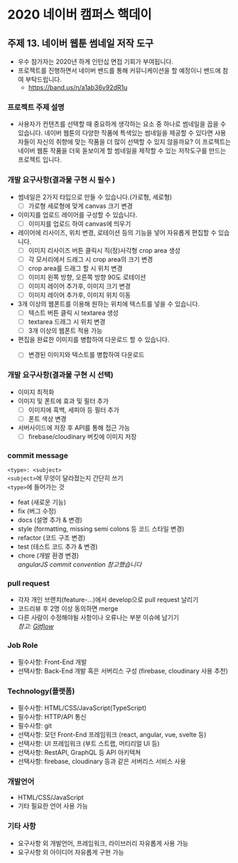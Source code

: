 # 2020 네이버 캠퍼스 핵데이

## 주제 13. 네이버 웹툰 썸네일 저작 도구
* 우수 참가자는 2020년 하계 인턴십 면접 기회가 부여됩니다.
* 프로젝트를 진행하면서 네이버 밴드를 통해 커뮤니케이션을 할 예정이니 밴드에 참여 부탁드립니다.
  * https://band.us/n/a1ab36v92dR1u

### 프로젝트 주제 설명
* 사용자가 컨텐츠를 선택할 때 중요하게 생각하는 요소 중 하나로 썸네일을 꼽을 수 있습니다. 네이버 웹툰의 다양한 작품에 특색있는 썸네일을 제공할 수 있다면 사용자들이 자신의 취향에 맞는 작품을 더 많이 선택할 수 있지 않을까요? 이 프로젝트는 네이버 웹툰 작품을 더욱 돋보이게 할 썸네일을 제작할 수 있는 저작도구를 만드는 프로젝트 입니다.

### 개발 요구사항(결과물 구현 시 필수 )   
- 썸네일은 2가지 타입으로 만들 수 있습니다.(가로형, 세로형)   
  - [ ] 가로형 세로형에 맞게 canvas 크기 변경   
- 이미지를 업로드 레이어를 구성할 수 있습니다.   
  - [ ] 이미지를 업로드 하여 canvas에 띄우기   
- 레이어에 리사이즈, 위치 변경, 로테이션 등의 기능을 넣어 자유롭게 편집할 수 있습니다.   
  - [ ] 이미지 리사이즈 버튼 클릭시 직(정)사각형 crop area 생성   
  - [ ] 각 모서리에서 드래그 시 crop area의 크기 변경    
  - [ ] crop area를 드래그 할 시 위치 변경    
  - [ ] 이미지 왼쪽 방향, 오른쪽 방향 90도 로테이션    
  - [ ] 이미지 레이어 추가후, 이미지 크기 변경
  - [ ] 이미지 레이어 추가후, 이미지 위치 이동
- 3개 이상의 웹폰트를 이용해 원하는 위치에 텍스트를 넣을 수 있습니다.
  - [ ] 텍스트 버튼 클릭 시 textarea 생성   
  - [ ] textarea 드래그 시 위치 변경   
  - [ ] 3개 이상의 웹폰트 적용 가능   
- 편집을 완료한 이미지를 병합하여 다운로드 할 수 있습니다.    
  - [ ] 변경된 이미지와 텍스트를 병합하여 다운로드   


### 개발 요구사항(결과물 구현 시 선택)   
- 이미지 최적화
- 이미지 및 폰트에 효과 및 필터 추가
  - [ ] 이미지에 흑백, 세피아 등 필터 추가    
  - [ ] 폰트 색상 변경   
- 서버사이드에 저장 후 API를 통해 접근 가능
  - [ ] firebase/cloudinary 버킷에 이미지 저장

### commit message   
`<type>: <subject>`   
`<subject>`에 무엇이 달라졌는지 간단히 쓰기   
`<type>`에 들어가는 것   
- feat (새로운 기능)   
- fix (버그 수정)   
- docs (설명 추가 & 변경)   
- style (formatting, missing semi colons 등 코드 스타일 변경)   
- refactor (코드 구조 변경)    
- test (테스트 코드 추가 & 변경)   
- chore (개발 환경 변경)     
*angularJS commit convention 참고했습니다*    

### pull request
- 각자 개인 브랜치(feature-...)에서 develop으로 pull request 날리기
- 코드리뷰 후 2명 이상 동의하면 merge    
- 다른 사람이 수정해야될 사항이나 오류나는 부분 이슈에 남기기   
*참고: [Gitflow](https://www.atlassian.com/git/tutorials/comparing-workflows/gitflow-workflow)*

### Job Role
* 필수사항: Front-End 개발
* 선택사항: Back-End 개발 혹은 서버리스 구성 (firebase, cloudinary 사용 추천)

### Technology(플랫폼)
* 필수사항: HTML/CSS/JavaScript(TypeScript)
* 필수사항: HTTP/API 통신
* 필수사항: git
* 선택사항: 모던 Front-End 프레임워크 (react, angular, vue, svelte 등)
* 선택사항: UI 프레임워크 (부트 스트랩, 머티리얼 UI 등)
* 선택사항: RestAPI, GraphQL 등 API 아키텍쳐
* 선택사항: firebase, cloudinary 등과 같은 서버리스 서비스 사용

### 개발언어
* HTML/CSS/JavaScript
* 기타 필요한 언어 사용 가능

### 기타 사항
* 요구사항 외 개발언어, 프레임워크, 라이브러리 자유롭게 사용 가능
* 요구사항 외 아이디어 자유롭게 구현 가능
